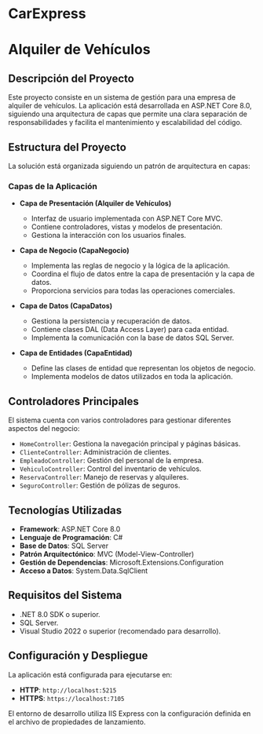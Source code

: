 # CarExpress
# Alquiler de Vehículos

## Descripción del Proyecto

Este proyecto consiste en un sistema de gestión para una empresa de alquiler de vehículos. La aplicación está desarrollada en ASP.NET Core 8.0, siguiendo una arquitectura de capas que permite una clara separación de responsabilidades y facilita el mantenimiento y escalabilidad del código.

## Estructura del Proyecto

La solución está organizada siguiendo un patrón de arquitectura en capas:

### Capas de la Aplicación

- **Capa de Presentación (Alquiler de Vehículos)**
  - Interfaz de usuario implementada con ASP.NET Core MVC.
  - Contiene controladores, vistas y modelos de presentación.
  - Gestiona la interacción con los usuarios finales.

- **Capa de Negocio (CapaNegocio)**
  - Implementa las reglas de negocio y la lógica de la aplicación.
  - Coordina el flujo de datos entre la capa de presentación y la capa de datos.
  - Proporciona servicios para todas las operaciones comerciales.

- **Capa de Datos (CapaDatos)**
  - Gestiona la persistencia y recuperación de datos.
  - Contiene clases DAL (Data Access Layer) para cada entidad.
  - Implementa la comunicación con la base de datos SQL Server.

- **Capa de Entidades (CapaEntidad)**
  - Define las clases de entidad que representan los objetos de negocio.
  - Implementa modelos de datos utilizados en toda la aplicación.

## Controladores Principales

El sistema cuenta con varios controladores para gestionar diferentes aspectos del negocio:

- `HomeController`: Gestiona la navegación principal y páginas básicas.
- `ClienteController`: Administración de clientes.
- `EmpleadoController`: Gestión del personal de la empresa.
- `VehiculoController`: Control del inventario de vehículos.
- `ReservaController`: Manejo de reservas y alquileres.
- `SeguroController`: Gestión de pólizas de seguros.

## Tecnologías Utilizadas

- **Framework**: ASP.NET Core 8.0
- **Lenguaje de Programación**: C#
- **Base de Datos**: SQL Server
- **Patrón Arquitectónico**: MVC (Model-View-Controller)
- **Gestión de Dependencias**: Microsoft.Extensions.Configuration
- **Acceso a Datos**: System.Data.SqlClient

## Requisitos del Sistema

- .NET 8.0 SDK o superior.
- SQL Server.
- Visual Studio 2022 o superior (recomendado para desarrollo).

## Configuración y Despliegue

La aplicación está configurada para ejecutarse en:

- **HTTP**: `http://localhost:5215`
- **HTTPS**: `https://localhost:7105`

El entorno de desarrollo utiliza IIS Express con la configuración definida en el archivo de propiedades de lanzamiento.
